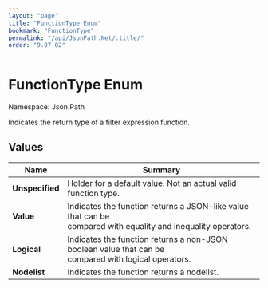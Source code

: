 ```yaml
---
layout: "page"
title: "FunctionType Enum"
bookmark: "FunctionType"
permalink: "/api/JsonPath.Net/:title/"
order: "9.07.02"
---
```

# FunctionType Enum

Namespace: Json.Path

Indicates the return type of a filter expression function.

## Values

| Name | Summary |
|---|---|
| **Unspecified** | Holder for a default value.  Not an actual valid function type. |
| **Value** | Indicates the function returns a JSON-like value that can be<br>compared with equality and inequality operators. |
| **Logical** | Indicates the function returns a non-JSON boolean value that can be<br>compared with logical operators. |
| **Nodelist** | Indicates the function returns a nodelist. |

